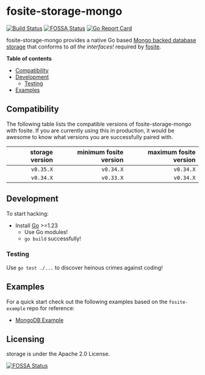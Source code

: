 # fosite-storage-mongo
[![Build Status](https://github.com/matthewhartstonge/storage/actions/workflows/go.yaml/badge.svg?branch=development)](https://github.com/matthewhartstonge/storage/actions/workflows/go.yaml) [![FOSSA Status](https://app.fossa.io/api/projects/git%2Bgithub.com%2Fmatthewhartstonge%2Fstorage.svg?type=shield)](https://app.fossa.io/projects/git%2Bgithub.com%2Fmatthewhartstonge%2Fstorage?ref=badge_shield) [![Go Report Card](https://goreportcard.com/badge/github.com/matthewhartstonge/storage)](https://goreportcard.com/report/github.com/matthewhartstonge/storage)

fosite-storage-mongo provides a native Go based [Mongo backed database storage][mongo-driver] 
that conforms to *all the interfaces!* required by [fosite][fosite].

**Table of contents**
- [Compatibility](#compatibility)
- [Development](#development)
    - [Testing](#testing)
- [Examples](#examples)

## Compatibility
The following table lists the compatible versions of fosite-storage-mongo with
fosite. If you are currently using this in production, it would be awesome to 
know what versions you are successfully paired with.

| storage version | minimum fosite version | maximum fosite version | 
|----------------:|-----------------------:|-----------------------:|
|       `v0.35.X` |              `v0.34.X` |              `v0.34.X` |
|       `v0.34.X` |              `v0.33.X` |              `v0.34.X` |

## Development
To start hacking:
* Install [Go][Go] >=1.23
    * Use Go modules!
    * `go build` successfully!

### Testing
Use `go test ./...` to discover heinous crimes against coding!

## Examples
For a quick start check out the following examples based on the `fosite-example`
repo for reference:

- [MongoDB Example](./examples/mongo)

## Licensing
storage is under the Apache 2.0 License.

[![FOSSA Status](https://app.fossa.io/api/projects/git%2Bgithub.com%2Fmatthewhartstonge%2Fstorage.svg?type=large)](https://app.fossa.io/projects/git%2Bgithub.com%2Fmatthewhartstonge%2Fstorage?ref=badge_large)

[//]: #
    [mongo-driver]: <https://github.com/mongodb/mongo-go-driver>
    [dep]: <https://github.com/golang/dep>
    [go]: <https://golang.org/dl/>
    [fosite]: <https://github.com/ory/fosite> 
    [hydra]: <https://github.com/ory/hydra>
    [fosite-example-server]: <https://github.com/ory/fosite-example/blob/master/authorizationserver/oauth2.go>

